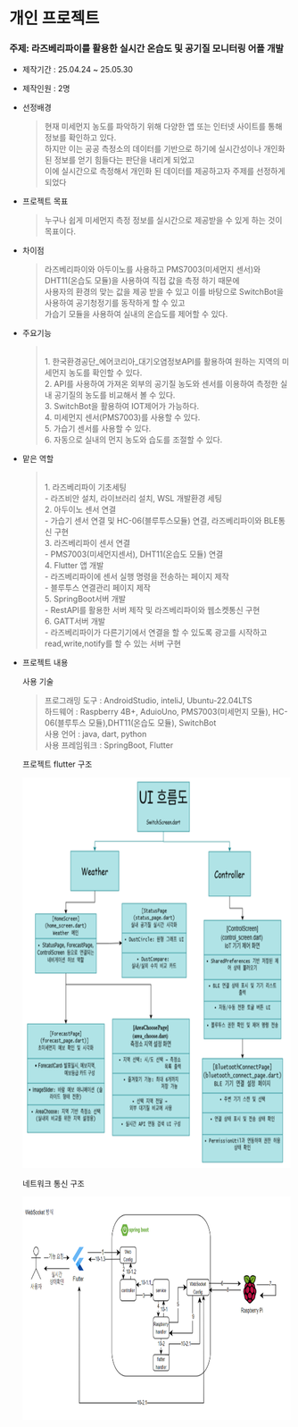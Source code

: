 # 개인 프로젝트

### 주제: 라즈베리파이를 활용한 실시간 온습도 및 공기질 모니터링 어플 개발

* 제작기간 : 25.04.24 ~ 25.05.30

* 제작인원 : 2명

* 선정배경
    > 현재 미세먼지 농도를 파악하기 위해 다양한 앱 또는 인터넷 사이트를 통해 정보를 확인하고 있다.<br>하지만 이는 공공 측정소의 데이터를 기반으로 하기에 실시간성이나 개인화된 정보를 얻기 힘들다는 판단을 내리게 되었고<br>이에 실시간으로 측정해서 개인화 된 데이터를 제공하고자 주제를 선정하게 되었다

* 프로젝트 목표
    > 누구나 쉽게 미세먼지 측정 정보를 실시간으로 제공받을 수 있게 하는 것이 목표이다.

* 차이점
    > 라즈베리파이와 아두이노를 사용하고 PMS7003(미세먼지 센서)와 DHT11(온습도 모듈)을 사용하여 직접 값을 측정 하기 때문에<br>사용자의 환경의 맞는 값을 제공 받을 수 있고 이를 바탕으로 SwitchBot을 사용하여 공기청정기를 동작하게 할 수 있고<br>가습기 모듈을 사용하여 실내의 온습도를 제어할 수 있다.

* 주요기능
    > \
        1. 한국환경공단_에어코리아_대기오염정보API를 활용하여 원하는 지역의 미세먼지 농도를 확인할 수 있다. <br>
        2. API를 사용하여 가져온 외부의 공기질 농도와 센서를 이용하여 측정한 실내 공기질의 농도를 비교해서 볼 수 있다.<br>
        3. SwitchBot을 활용하여 IOT제어가 가능하다.<br>
        4. 미세먼지 센서(PMS7003)를 사용할 수 있다.<br>
        5. 가습기 센서를 사용할 수 있다.<br>
        6. 자동으로 실내의 먼지 농도와 습도를 조절할 수 있다.

* 맡은 역할
    > \
        1. 라즈베리파이 기초세팅<br>
        \- 라즈비안 설치, 라이브러리 설치, WSL 개발환경 세팅<br>
        2. 아두이노 센서 연결<br>
        \- 가습기 센서 연결 및 HC\-06(블루투스모듈) 연결, 라즈베리파이와 BLE통신 구현<br>
        3. 라즈베리파이 센서 연결<br>
        \- PMS7003(미세먼지센서), DHT11(온습도 모듈) 연결<br>
        4. Flutter 앱 개발<br>
        \- 라즈베리파이에 센서 실행 명령을 전송하는 페이지 제작<br>
        \- 블루투스 연결관리 페이지 제작<br>
        5. SpringBoot서버 개발<br>
        \- RestAPI를 활용한 서버 제작 및 라즈베리파이와 웹소켓통신 구현<br>
        6. GATT서버 개발<br>
        \- 라즈베리파이가 다른기기에서 연결을 할 수 있도록 광고를 시작하고 read,write,notify를 할 수 있는 서버 구현

* 프로젝트 내용

    사용 기술
    > 프로그래밍 도구 : AndroidStudio, inteliJ, Ubuntu-22.04LTS<br>
    > 하드웨어 : Raspberry 4B+, AduioUno, PMS7003(미세먼지 모듈), HC\-06(블루투스 모듈),DHT11(온습도 모듈), SwitchBot<br>
    > 사용 언어 : java, dart, python <br>
    > 사용 프레임워크 : SpringBoot, Flutter

    프로젝트 flutter 구조
    <p align="left">
        <img src = "./img/flutter_struct.png", height="700px", width="500px">
    </p>

    네트워크 통신 구조
    <p align="left">
        <img src = "./img/net.png", height="400px", width="500px">
    </p>